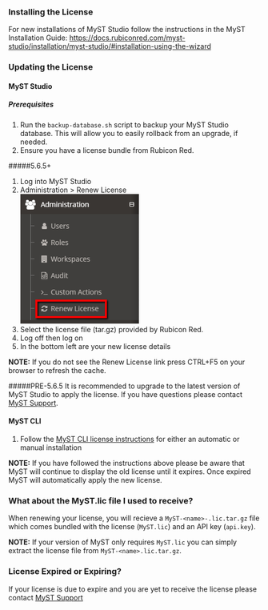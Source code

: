 ### Installing the License
For new installations of MyST Studio follow the instructions in the MyST Installation Guide:
https://docs.rubiconred.com/myst-studio/installation/myst-studio/#installation-using-the-wizard

### Updating the License
#### MyST Studio
##### Prerequisites
1. Run the `backup-database.sh` script to backup your MyST Studio database. This will allow you to easily rollback from an upgrade, if needed.
2. Ensure you have a license bundle from Rubicon Red.

#####5.6.5+
1. Log into MyST Studio
1. Administration > Renew License<br>![](img/myst-license-renew-license.png)
1. Select the license file (tar.gz) provided by Rubicon Red.
1. Log off then log on
1. In the bottom left are your new license details

**NOTE:** If you do not see the Renew License link press CTRL+F5 on your browser to refresh the cache.

#####PRE-5.6.5
It is recommended to upgrade to the latest version of MyST Studio to apply the license. If you have questions please contact [MyST Support](mailto:myst.support@rubiconred.com "myst.support@rubiconred.com").

#### MyST CLI
1. Follow the [MyST CLI license instructions](https://myst.rubiconred.com/webhelp/myst-cli-user-guide-5.6.0.0/index.html#install_myst_update_license.html) for either an automatic or manual installation

**NOTE:** If you have followed the instructions above please be aware that MyST will continue to display the old license until it expires. Once expired MyST will automatically apply the new license.

### What about the MyST.lic file I used to receive?
When renewing your license, you will recieve a `MyST-<name>-.lic.tar.gz` file which comes bundled with the license (`MyST.lic`) and an API key (`api.key`).

**NOTE:** If your version of MyST only requires `MyST.lic` you can simply extract the license file from `MyST-<name>.lic.tar.gz`.

### License Expired or Expiring?
If your license is due to expire and you are yet to receive the license please contact [MyST Support](mailto:myst.support@rubiconred.com "myst.support@rubiconred.com")
